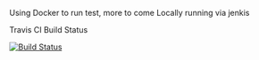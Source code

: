 Using Docker to run test, more to come 
Locally running via jenkis 

Travis CI Build Status 

[![Build Status](https://travis-ci.org/bchand44/SeleniumDocker.svg?branch=master)](https://travis-ci.org/bchand44/SeleniumDocker)
